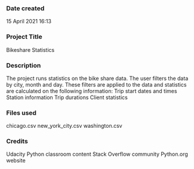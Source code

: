 ### Date created
15 April 2021 16:13

### Project Title
Bikeshare Statistics

### Description
The project runs statistics on the bike share data.
The user filters the data by city, month and day.
These filters are applied to the data and statistics are calculated on the following information:
Trip start dates and times
Station information
Trip durations
Client statistics

### Files used
chicago.csv
new_york_city.csv
washington.csv

### Credits
Udacity Python classroom content
Stack Overflow community
Python.org website
